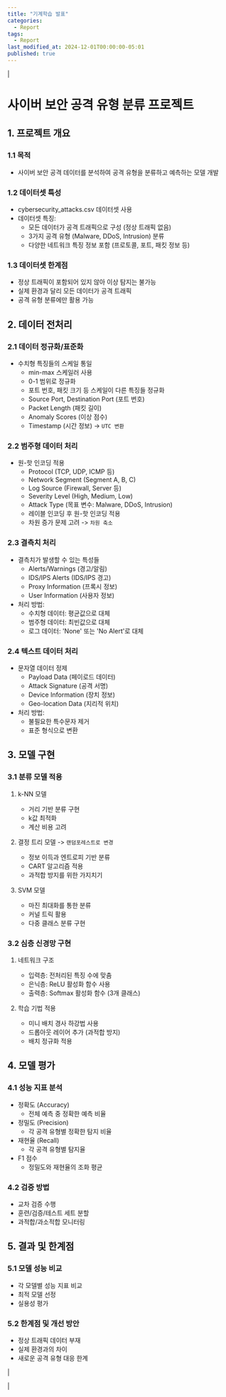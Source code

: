 ```yaml
---
title: "기계학습 발표"
categories:
  - Report
tags:
  - Report
last_modified_at: 2024-12-01T00:00:00-05:01
published: true
---
```


|

# 사이버 보안 공격 유형 분류 프로젝트

## 1. 프로젝트 개요

### 1.1 목적
- 사이버 보안 공격 데이터를 분석하여 공격 유형을 분류하고 예측하는 모델 개발

### 1.2 데이터셋 특성
- cybersecurity_attacks.csv 데이터셋 사용
- 데이터셋 특징:
  - 모든 데이터가 공격 트래픽으로 구성 (정상 트래픽 없음)
  - 3가지 공격 유형 (Malware, DDoS, Intrusion) 분류
  - 다양한 네트워크 특징 정보 포함 (프로토콜, 포트, 패킷 정보 등)

### 1.3 데이터셋 한계점
- 정상 트래픽이 포함되어 있지 않아 이상 탐지는 불가능
- 실제 환경과 달리 모든 데이터가 공격 트래픽
- 공격 유형 분류에만 활용 가능

## 2. 데이터 전처리

### 2.1 데이터 정규화/표준화
- 수치형 특징들의 스케일 통일
  - min-max 스케일러 사용
  - 0-1 범위로 정규화
  - 포트 번호, 패킷 크기 등 스케일이 다른 특징들 정규화
  - Source Port, Destination Port (포트 번호)
  - Packet Length (패킷 길이)
  - Anomaly Scores (이상 점수)
  - Timestamp (시간 정보) -> `UTC 변환`

### 2.2 범주형 데이터 처리
- 원-핫 인코딩 적용
  - Protocol (TCP, UDP, ICMP 등)
  - Network Segment (Segment A, B, C)
  - Log Source (Firewall, Server 등)
  - Severity Level (High, Medium, Low)
  - Attack Type (목표 변수: Malware, DDoS, Intrusion)
  - 레이블 인코딩 후 원-핫 인코딩 적용
  - 차원 증가 문제 고려 -> `차원 축소`

### 2.3 결측치 처리
- 결측치가 발생할 수 있는 특성들
  - Alerts/Warnings (경고/알림)
  - IDS/IPS Alerts (IDS/IPS 경고)
  - Proxy Information (프록시 정보)
  - User Information (사용자 정보)
- 처리 방법:
  - 수치형 데이터: 평균값으로 대체
  - 범주형 데이터: 최빈값으로 대체
  - 로그 데이터: 'None' 또는 'No Alert'로 대체

### 2.4 텍스트 데이터 처리
- 문자열 데이터 정제
  - Payload Data (페이로드 데이터)
  - Attack Signature (공격 서명)
  - Device Information (장치 정보)
  - Geo-location Data (지리적 위치)
- 처리 방법:
  - 불필요한 특수문자 제거
  - 표준 형식으로 변환

## 3. 모델 구현

### 3.1 분류 모델 적용
1. k-NN 모델
   - 거리 기반 분류 구현
   - k값 최적화
   - 계산 비용 고려

2. 결정 트리 모델 -> `랜덤포레스트로 변경`
   - 정보 이득과 엔트로피 기반 분류
   - CART 알고리즘 적용
   - 과적합 방지를 위한 가지치기

3. SVM 모델
   - 마진 최대화를 통한 분류
   - 커널 트릭 활용
   - 다중 클래스 분류 구현

### 3.2 심층 신경망 구현
1. 네트워크 구조
   - 입력층: 전처리된 특징 수에 맞춤
   - 은닉층: ReLU 활성화 함수 사용
   - 출력층: Softmax 활성화 함수 (3개 클래스)

2. 학습 기법 적용
   - 미니 배치 경사 하강법 사용
   - 드롭아웃 레이어 추가 (과적합 방지)
   - 배치 정규화 적용

## 4. 모델 평가

### 4.1 성능 지표 분석
- 정확도 (Accuracy)
  - 전체 예측 중 정확한 예측 비율
- 정밀도 (Precision)
  - 각 공격 유형별 정확한 탐지 비율
- 재현율 (Recall)
  - 각 공격 유형별 탐지율
- F1 점수
  - 정밀도와 재현율의 조화 평균

### 4.2 검증 방법
- 교차 검증 수행
- 훈련/검증/테스트 세트 분할
- 과적합/과소적합 모니터링

## 5. 결과 및 한계점

### 5.1 모델 성능 비교
- 각 모델별 성능 지표 비교
- 최적 모델 선정
- 실용성 평가

### 5.2 한계점 및 개선 방안
- 정상 트래픽 데이터 부재
- 실제 환경과의 차이
- 새로운 공격 유형 대응 한계

|

|
